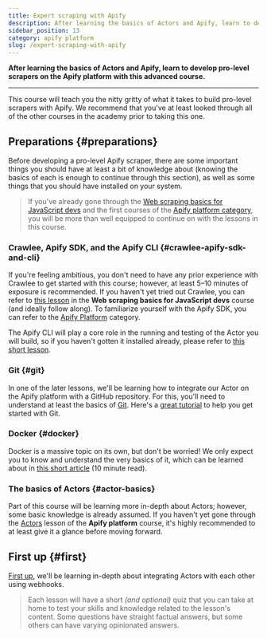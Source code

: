 ```yaml
---
title: Expert scraping with Apify
description: After learning the basics of Actors and Apify, learn to develop pro-level scrapers on the Apify platform with this advanced course.
sidebar_position: 13
category: apify platform
slug: /expert-scraping-with-apify
---
```


**After learning the basics of Actors and Apify, learn to develop pro-level scrapers on the Apify platform with this advanced course.**

---

This course will teach you the nitty gritty of what it takes to build pro-level scrapers with Apify. We recommend that you've at least looked through all of the other courses in the academy prior to taking this one.

## Preparations {#preparations}

Before developing a pro-level Apify scraper, there are some important things you should have at least a bit of knowledge about (knowing the basics of each is enough to continue through this section), as well as some things that you should have installed on your system.

> If you've already gone through the [Web scraping basics for JavaScript devs](../../webscraping/scraping_basics_javascript/index.md) and the first courses of the [Apify platform category](../apify_platform.md), you will be more than well equipped to continue on with the lessons in this course.

<!-- ### Puppeteer/Playwright {#puppeteer-playwright}

[Puppeteer](https://pptr.dev/) is a library for running and controlling a [headless browser](../../webscraping/scraping_basics_javascript/crawling/headless_browser.md) in Node.js, and was developed at Google. The team working on it was hired by Microsoft to work on the [Playwright](https://playwright.dev/) project; therefore, many parallels can be seen between both the `puppeteer` and `playwright` packages. Proficiency in at least one of these will be good enough. -->

### Crawlee, Apify SDK, and the Apify CLI {#crawlee-apify-sdk-and-cli}

If you're feeling ambitious, you don't need to have any prior experience with Crawlee to get started with this course; however, at least 5–10 minutes of exposure is recommended. If you haven't yet tried out Crawlee, you can refer to [this lesson](../../webscraping/scraping_basics_javascript/crawling/pro_scraping.md) in the **Web scraping basics for JavaScript devs** course (and ideally follow along). To familiarize yourself with the Apify SDK, you can refer to the [Apify Platform](../apify_platform.md) category.

The Apify CLI will play a core role in the running and testing of the Actor you will build, so if you haven't gotten it installed already, please refer to [this short lesson](../../glossary/tools/apify_cli.md).

### Git {#git}

In one of the later lessons, we'll be learning how to integrate our Actor on the Apify platform with a GitHub repository. For this, you'll need to understand at least the basics of [Git](https://git-scm.com/docs). Here's a [great tutorial](https://product.hubspot.com/blog/git-and-github-tutorial-for-beginners) to help you get started with Git.

### Docker {#docker}

Docker is a massive topic on its own, but don't be worried! We only expect you to know and understand the very basics of it, which can be learned about in [this short article](https://docs.docker.com/guides/docker-overview/) (10 minute read).

### The basics of Actors {#actor-basics}

Part of this course will be learning more in-depth about Actors; however, some basic knowledge is already assumed. If you haven't yet gone through the [Actors](../getting_started/actors.md) lesson of the **Apify platform** course, it's highly recommended to at least give it a glance before moving forward.

## First up {#first}

[First up](./actors_webhooks.md), we'll be learning in-depth about integrating Actors with each other using webhooks.

> Each lesson will have a short _(and optional)_ quiz that you can take at home to test your skills and knowledge related to the lesson's content. Some questions have straight factual answers, but some others can have varying opinionated answers.
